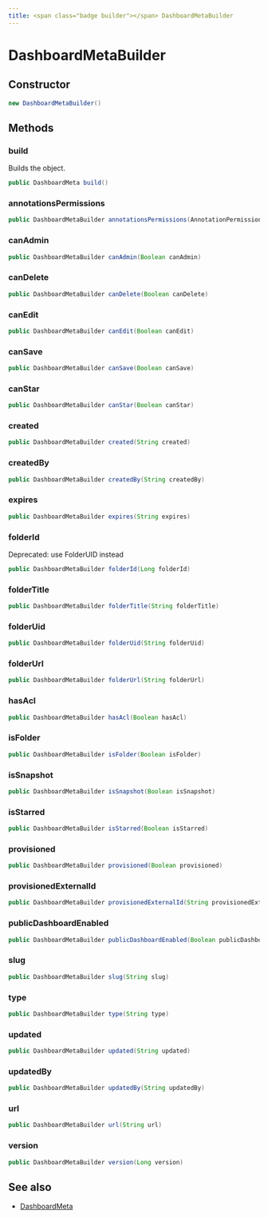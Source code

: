 ```yaml
---
title: <span class="badge builder"></span> DashboardMetaBuilder
---
```

# <span class="badge builder"></span> DashboardMetaBuilder

## Constructor

```java
new DashboardMetaBuilder()
```
## Methods

### <span class="badge object-method"></span> build

Builds the object.

```java
public DashboardMeta build()
```

### <span class="badge object-method"></span> annotationsPermissions

```java
public DashboardMetaBuilder annotationsPermissions(AnnotationPermission annotationsPermissions)
```

### <span class="badge object-method"></span> canAdmin

```java
public DashboardMetaBuilder canAdmin(Boolean canAdmin)
```

### <span class="badge object-method"></span> canDelete

```java
public DashboardMetaBuilder canDelete(Boolean canDelete)
```

### <span class="badge object-method"></span> canEdit

```java
public DashboardMetaBuilder canEdit(Boolean canEdit)
```

### <span class="badge object-method"></span> canSave

```java
public DashboardMetaBuilder canSave(Boolean canSave)
```

### <span class="badge object-method"></span> canStar

```java
public DashboardMetaBuilder canStar(Boolean canStar)
```

### <span class="badge object-method"></span> created

```java
public DashboardMetaBuilder created(String created)
```

### <span class="badge object-method"></span> createdBy

```java
public DashboardMetaBuilder createdBy(String createdBy)
```

### <span class="badge object-method"></span> expires

```java
public DashboardMetaBuilder expires(String expires)
```

### <span class="badge object-method"></span> folderId

Deprecated: use FolderUID instead

```java
public DashboardMetaBuilder folderId(Long folderId)
```

### <span class="badge object-method"></span> folderTitle

```java
public DashboardMetaBuilder folderTitle(String folderTitle)
```

### <span class="badge object-method"></span> folderUid

```java
public DashboardMetaBuilder folderUid(String folderUid)
```

### <span class="badge object-method"></span> folderUrl

```java
public DashboardMetaBuilder folderUrl(String folderUrl)
```

### <span class="badge object-method"></span> hasAcl

```java
public DashboardMetaBuilder hasAcl(Boolean hasAcl)
```

### <span class="badge object-method"></span> isFolder

```java
public DashboardMetaBuilder isFolder(Boolean isFolder)
```

### <span class="badge object-method"></span> isSnapshot

```java
public DashboardMetaBuilder isSnapshot(Boolean isSnapshot)
```

### <span class="badge object-method"></span> isStarred

```java
public DashboardMetaBuilder isStarred(Boolean isStarred)
```

### <span class="badge object-method"></span> provisioned

```java
public DashboardMetaBuilder provisioned(Boolean provisioned)
```

### <span class="badge object-method"></span> provisionedExternalId

```java
public DashboardMetaBuilder provisionedExternalId(String provisionedExternalId)
```

### <span class="badge object-method"></span> publicDashboardEnabled

```java
public DashboardMetaBuilder publicDashboardEnabled(Boolean publicDashboardEnabled)
```

### <span class="badge object-method"></span> slug

```java
public DashboardMetaBuilder slug(String slug)
```

### <span class="badge object-method"></span> type

```java
public DashboardMetaBuilder type(String type)
```

### <span class="badge object-method"></span> updated

```java
public DashboardMetaBuilder updated(String updated)
```

### <span class="badge object-method"></span> updatedBy

```java
public DashboardMetaBuilder updatedBy(String updatedBy)
```

### <span class="badge object-method"></span> url

```java
public DashboardMetaBuilder url(String url)
```

### <span class="badge object-method"></span> version

```java
public DashboardMetaBuilder version(Long version)
```

## See also

 * <span class="badge object-type-class"></span> [DashboardMeta](./object-DashboardMeta.md)
